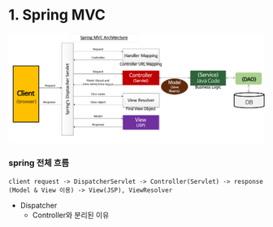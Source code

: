 # 1. Spring MVC

![spring_mvc_architecture](./springmvc-architecture.png)

### spring 전체 흐름
`client request -> DispatcherServlet -> Controller(Servlet) -> response (Model & View 이용) -> View(JSP), ViewResolver`

* Dispatcher
  * Controller와 분리된 이유
